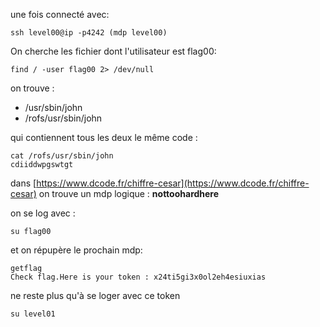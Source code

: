 une fois connecté avec:
```shell
ssh level00@ip -p4242 (mdp level00)
```
On cherche les fichier dont l'utilisateur est flag00:
```shell
find / -user flag00 2> /dev/null
```
on trouve : 
- /usr/sbin/john
- /rofs/usr/sbin/john

qui contiennent tous les deux le même code : 
```shell
cat /rofs/usr/sbin/john
cdiiddwpgswtgt
```

dans [https://www.dcode.fr/chiffre-cesar](https://www.dcode.fr/chiffre-cesar)
on trouve un mdp logique : 
**nottoohardhere**

on se log avec :
```shell
su flag00
```
et on répupère le prochain mdp:

```shell
getflag
Check flag.Here is your token : x24ti5gi3x0ol2eh4esiuxias
```
ne reste plus qu'à se loger avec ce token
```shell
su level01

